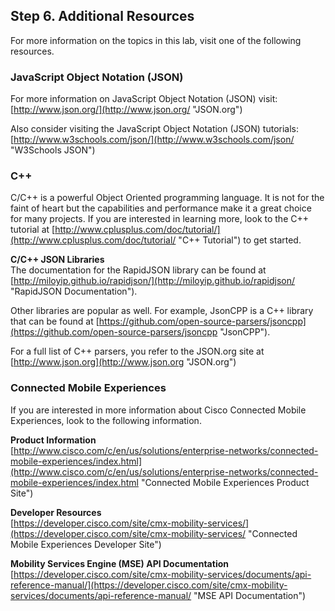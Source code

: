 ## Step 6. Additional Resources ##

For more information on the topics in this lab, visit one of the following resources.

### JavaScript Object Notation (JSON)

For more information on JavaScript Object Notation (JSON) visit: [http://www.json.org/](http://www.json.org/ "JSON.org")  

Also consider visiting the JavaScript Object Notation (JSON) tutorials: [http://www.w3schools.com/json/](http://www.w3schools.com/json/ "W3Schools JSON")


### C++ ###

C/C\+\+ is a powerful Object Oriented programming language. It is not for the faint of heart but the capabilities and performance make it a great choice for many projects. If you are interested in learning more, look to the C++ tutorial at [http://www.cplusplus.com/doc/tutorial/](http://www.cplusplus.com/doc/tutorial/ "C\+\+ Tutorial") to get started.

**C/C++ JSON Libraries**<br/>
The documentation for the RapidJSON library can be found at [http://miloyip.github.io/rapidjson/](http://miloyip.github.io/rapidjson/ "RapidJSON Documentation").

Other libraries are popular as well. For example, JsonCPP is a C++ library that can be found at [https://github.com/open-source-parsers/jsoncpp](https://github.com/open-source-parsers/jsoncpp "JsonCPP").

For a full list of C++ parsers, you refer to the JSON.org site at [http://www.json.org](http://www.json.org "JSON.org")


### Connected Mobile Experiences

If you are interested in more information about Cisco Connected Mobile Experiences, look to the following information.

**Product Information**<br/>
[http://www.cisco.com/c/en/us/solutions/enterprise-networks/connected-mobile-experiences/index.html](http://www.cisco.com/c/en/us/solutions/enterprise-networks/connected-mobile-experiences/index.html "Connected Mobile Experiences Product Site")

**Developer Resources**<br/>
[https://developer.cisco.com/site/cmx-mobility-services/](https://developer.cisco.com/site/cmx-mobility-services/ "Connected Mobile Experiences Developer Site")

**Mobility Services Engine (MSE) API Documentation**<br/>
[https://developer.cisco.com/site/cmx-mobility-services/documents/api-reference-manual/](https://developer.cisco.com/site/cmx-mobility-services/documents/api-reference-manual/ "MSE API Documentation")
<br/>
<br/>
